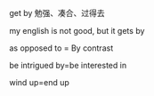 

get by 勉强、凑合、过得去

my english is not good, but it gets by

as opposed to = By contrast

be intrigued by=be interested in

wind up=end up
